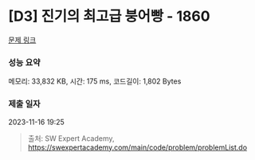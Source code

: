 # [D3] 진기의 최고급 붕어빵 - 1860 

[문제 링크](https://swexpertacademy.com/main/code/problem/problemDetail.do?contestProbId=AV5LsaaqDzYDFAXc) 

### 성능 요약

메모리: 33,832 KB, 시간: 175 ms, 코드길이: 1,802 Bytes

### 제출 일자

2023-11-16 19:25



> 출처: SW Expert Academy, https://swexpertacademy.com/main/code/problem/problemList.do